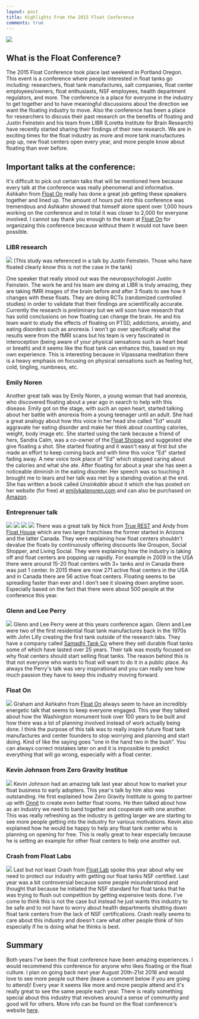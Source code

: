 ```yaml
---
layout: post
title: Highlights From the 2015 Float Conference
comments: true
---
```

<a href="http://floatconference.com/" target="blank"><img src="{{ site.baseurl }}/images/2015conference/floatcon.png" /></a>

<h2>What is the Float Conference?</h2>
The 2015 Float Conference took place last weekend in Portland Oregon.  This event is a conference where people interested in float tanks go including: researchers, float tank manufactures, salt companies, float center employees/owners, float enthusiasts, NSF employees, health department regulators, and more. The conference is a place for everyone in the industry to get together and to have meaningful discussions about the direction we want the floating industry to move.  Also the conference has been a place for researchers to discuss their past research on the benefits of floating and Justin Feinstein and his team from LIBR (Loretta Institute for Brain Research) have recently started sharing their findings of their new research.  We are in exciting times for the float industry as more and more tank manufactures pop up, new float centers open every year, and more people know about floating than ever before.  

<h2>Important talks at the conference:</h2>

It's difficult to pick out certain talks that will be mentioned here because every talk at the conference was really phenomenal and informative.  Ashkahn from <a href="http://floathq.com">Float On</a> really has done a great job getting these speakers together and lined up.  The amount of hours put into this conference was tremendous and Ashkahn showed that himself alone spent over 1,000 hours working on the conference and in total it was closer to 2,000 for everyone involved.  I cannot say thank you enough to the team at <a href="http://floathq.com">Float On</a> for organizaing this conference because without them it would not have been possible.

<h3>LIBR research</h3>
<a href="http://www.laureateinstitute.org/justin-feinstein.html" target="blank"><img src="{{ site.baseurl }}/images/2015conference/IMG_6631.jpg" /></a>
(This study was referenced in a talk by Justin Feinstein.  Those who have floated clearly know this is not the case in the tank)


One speaker that really stood out was the neuropsychologist Justin Feinstein.  The work he and his team are doing at LIBR is truly amazing, they are taking fMRI images of the brain before and after 3 floats to see how it changes with these floats.  They are doing RCTs (randomized controlled studies) in order to validate that their findings are scientifically accurate. Currently the research is preliminary but we will soon have research that has solid conclusions on how floating can change the brain.  He and his team want to study the effects of floating on PTSD, addictions, anxiety, and eating disorders such as anorexia.  I won't go over specifically what the results were from the fMRI scans but his team is very fascinated in interoception (being aware of your physical sensations such as heart beat or breath) and it seems like the float tank can enhance this, based on my own experience.  This is interesting because in Vipassana meditation there is a heavy emphasis on focusing on physical sensations such as feeling hot, cold, tingling, numbness, etc.  

<h3>Emily Noren</h3>
Another great talk was by Emily Noren, a young woman that had anorexia, who discovered floating about a year ago in search to help with this disease. Emily got on the stage, with such an open heart, started talking about her battle with anorexia from a young teenager until an adult.  She had a great analogy about how this voice in her head she called "Ed" would aggravate her eating disorder and make her think about counting calories, weight, body image etc.  She started using the tank because a friend of hers, Sandra Calm, was a co-owner of the <a href = "http://floatshoppe.com">Float Shoppe</a> and suggested she give floating a shot.  She started floating and it wasn't easy at first but she made an effort to keep coming back and with time this voice "Ed" started fading away. A new voice took place of "Ed" which stopped caring about the calories and what she ate.  After floating for about a year she has seen a noticeable diminish in the eating disorder.  Her speech was so touching it brought me to tears and her talk was met by a standing ovation at the end.  She has written a book called <i>Unsinkable</i> about it which she has posted on her website (for free) at <a href="http://emilykatenoren.com"> emilykatenoren.com</a> and can also be purchased on <a href="http://www.amazon.com/Unsinkable-discovering-recovering-addiction-depression/dp/151471051X/ref=sr_1_1?ie=UTF8&qid=1440121598&sr=8-1&keywords=unsinkable+float+book"> Amazon</a>.

<h3>Entreprenuer talk</h3>
<img src="{{ site.baseurl }}/images/2015conference/IMG_6633.jpg" />
<img src="{{ site.baseurl }}/images/2015conference/IMG_6634.jpg" />
<img src="{{ site.baseurl }}/images/2015conference/IMG_6636.jpg" />
<img src="{{ site.baseurl }}/images/2015conference/IMG_6637.jpg" />
There was a great talk by Nick from <a href="http://truerest.com/">True REST</a> and Andy from <a href="http://www.floathouse.ca/">Float House</a> which are two large franchises the former started in Arizona and the latter Canada.  They were explaining how float centers shouldn't devalue the floats by continuously offering discounts like Groupon, Social Shopper, and Living Social.  They were explaining how the industry is taking off and float centers are popping up rapidly.  For example in 2009 in the USA there were around 15-20 float centers with 3+ tanks and in Canada there was just 1 center.  In 2015 there are now 271 active float centers in the USA and in Canada there are 56 active float centers.  Floating seems to be spreading faster than ever and I don't see it slowing down anytime soon.  Especially based on the fact that there were about 500 people at the conference this year.  

<h3>Glenn and Lee Perry</h3>
<a href="http://www.samadhitank.com/" target="blank"><img src="{{ site.baseurl }}/images/2015conference/IMG_6643.JPG" /></a>
Glenn and Lee Perry were at this years conference again.  Glenn and Lee were two of the first residential float tank manufactures back in the 1970s with John Lilly creating the first tank outside of the research labs. They have a company called <a href="http://samadhitank.com/">Samadhi Tank Co</a> where they sell durable float tanks some of which have lasted over 25 years.  Their talk was mostly focused on why float centers should start selling float tanks.  The reason behind this is that not everyone who wants to float will want to do it in a public place.  As always the Perry's talk was very inspirational and you can really see how much passion they have to keep this industry moving forward.  


<h3>Float On</h3>
<a href="http://floathq.com" target="blank"><img src="{{ site.baseurl }}/images/2015conference/IMG_6652.JPG" /></a>
Graham and Ashkahn from <a href="http://floathq.com">Float On</a> always seem to have an incredibly energetic talk that seems to keep everyone engaged.  This year they talked about how the Washington monument took over 100 years to be built and how there was a lot of planning involved instead of work actually being done.  I think the purpose of this talk was to really inspire future float tank manufactures and center founders to stop worrying and planning and start doing.  Kind of like the saying goes "one in the hand two in the bush".  You can always correct mistakes later on and it is impossible to predict everything that will go wrong, especially with a float center.  

<h3>Kevin Johnson from Zero Gravity Institue</h3>
<a href="http://www.zerogravityinstitute.com/" target="blank"><img src="{{ site.baseurl }}/images/2015conference/IMG_6655.JPG" /></a>
Kevin Johnson had an amazing talk last year about how to market your float business to early adopters.  This year's talk by him also was outstanding.  He first explained how Zero Gravity Institute is going to partner up with <a href="http://onnit.com">Onnit</a> to create even better float rooms.  He then talked about how as an industry we need to band together and cooperate with one another.  This was really refreshing as the industry is getting larger we are starting to see more people getting into the industry for various motivations.  Kevin also explained how he would be happy to help any float tank center who is planning on opening for free.  This is really great to hear especially because he is setting an example for other float centers to help one another out.  



<h3>Crash from Float Labs</h3>
<a href="http://thefloatlab.com/" target="blank"><img src="{{ site.baseurl }}/images/2015conference/IMG_6664.JPG" /></a>
Last but not least Crash from <a href="http://thefloatlab.com">Float Lab</a> spoke this year about why we need to protect our industry with getting our float tanks NSF certified.  Last year was a bit controversial because some people misunderstood and thought that because he initiated the NSF standard for float tanks that he was trying to flush out competition by getting expensive tests done.  I've come to think this is not the case but instead he just wants this industry to be safe and to not have to worry about health departments shutting down float tank centers from the lack of NSF certifications.  Crash really seems to care about this industry and doesn't care what other people think of him especially if he is doing what he thinks is best.


<h2>Summary</h2>
Both years I've been the float conference have been amazing experiences.  I would recommend this conference for anyone who likes floating or the float culture.  I plan on going back next year August 20th-21st 2016 and would love to see more people out there (leave a comment below if you are going to attend)! Every year it seems like more and more people attend and it's really great to see the same people each year.  There is really something special about this industry that revolves around a sense of community and good will for others.  More info can be found on the float conference's website  <a href="http://floatconference.com">here</a>.
